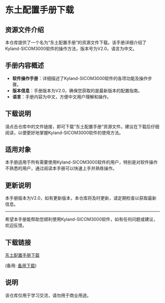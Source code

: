 # 东土配置手册下载

## 资源文件介绍

本仓库提供了一个名为“东土配置手册”的资源文件下载。该手册详细介绍了Kyland-SICOM3000软件的操作方法，版本号为V2.0，语言为中文。

## 手册内容概述

- **软件操作手册**：详细描述了Kyland-SICOM3000软件的各项功能及操作步骤。
- **版本信息**：手册版本为V2.0，确保您获取的是最新版本的配置指南。
- **语言**：手册内容为中文，方便中文用户理解和操作。

## 下载说明

请点击仓库中的文件链接，即可下载“东土配置手册”资源文件。建议在下载后仔细阅读，以便更好地掌握Kyland-SICOM3000软件的使用方法。

## 适用对象

本手册适用于所有需要使用Kyland-SICOM3000软件的用户，特别是对软件操作不熟悉的用户，通过阅读本手册可以快速上手并熟练操作。

## 更新说明

本手册版本为V2.0，如有更新版本，本仓库将及时更新，请定期检查以获取最新信息。

---

希望本手册能帮助您顺利使用Kyland-SICOM3000软件，如有任何问题或建议，欢迎反馈。

## 下载链接
[东土配置手册下载](https://pan.quark.cn/s/ac0e2dcb9a51) 

(备用: [备用下载](https://pan.baidu.com/s/1MxVNOEy9H3MeH_7-Z8D0oA?pwd=1234))

## 说明

该仓库仅用于学习交流，请勿用于商业用途。
